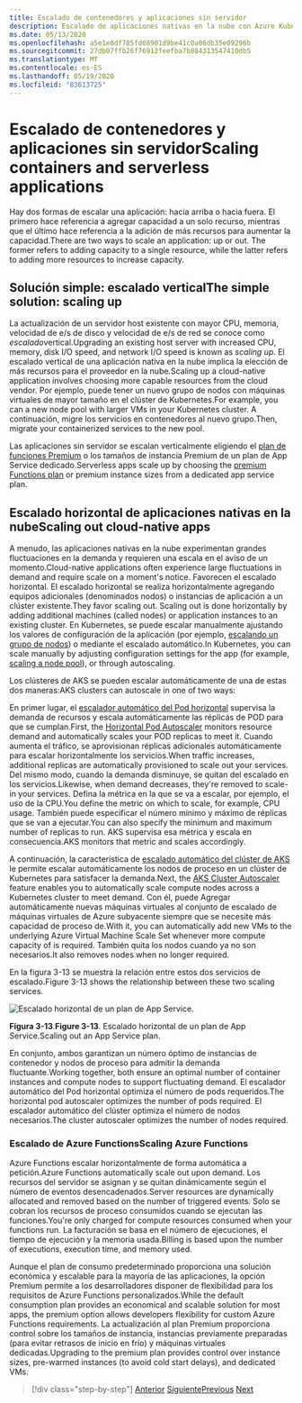 ```yaml
---
title: Escalado de contenedores y aplicaciones sin servidor
description: Escalado de aplicaciones nativas en la nube con Azure Kubernetes Service para satisfacer la demanda de los usuarios.
ms.date: 05/13/2020
ms.openlocfilehash: a5e1e8df785fd08901d9be41c0a06db35e09296b
ms.sourcegitcommit: 27db07ffb26f76912feefba7b884313547410db5
ms.translationtype: MT
ms.contentlocale: es-ES
ms.lasthandoff: 05/19/2020
ms.locfileid: "83613725"
---
```

# <a name="scaling-containers-and-serverless-applications"></a><span data-ttu-id="d44b2-103">Escalado de contenedores y aplicaciones sin servidor</span><span class="sxs-lookup"><span data-stu-id="d44b2-103">Scaling containers and serverless applications</span></span>

<span data-ttu-id="d44b2-104">Hay dos formas de escalar una aplicación: hacia arriba o hacia fuera. El primero hace referencia a agregar capacidad a un solo recurso, mientras que el último hace referencia a la adición de más recursos para aumentar la capacidad.</span><span class="sxs-lookup"><span data-stu-id="d44b2-104">There are two ways to scale an application: up or out. The former refers to adding capacity to a single resource, while the latter refers to adding more resources to increase capacity.</span></span>

## <a name="the-simple-solution-scaling-up"></a><span data-ttu-id="d44b2-105">Solución simple: escalado vertical</span><span class="sxs-lookup"><span data-stu-id="d44b2-105">The simple solution: scaling up</span></span>

<span data-ttu-id="d44b2-106">La actualización de un servidor host existente con mayor CPU, memoria, velocidad de e/s de disco y velocidad de e/s de red se conoce como *escalado*vertical.</span><span class="sxs-lookup"><span data-stu-id="d44b2-106">Upgrading an existing host server with increased CPU, memory, disk I/O speed, and network I/O speed is known as *scaling up*.</span></span> <span data-ttu-id="d44b2-107">El escalado vertical de una aplicación nativa en la nube implica la elección de más recursos para el proveedor en la nube.</span><span class="sxs-lookup"><span data-stu-id="d44b2-107">Scaling up a cloud-native application involves choosing more capable resources from the cloud vendor.</span></span> <span data-ttu-id="d44b2-108">Por ejemplo, puede tener un nuevo grupo de nodos con máquinas virtuales de mayor tamaño en el clúster de Kubernetes.</span><span class="sxs-lookup"><span data-stu-id="d44b2-108">For example, you can a new node pool with larger VMs in your Kubernetes cluster.</span></span> <span data-ttu-id="d44b2-109">A continuación, migre los servicios en contenedores al nuevo grupo.</span><span class="sxs-lookup"><span data-stu-id="d44b2-109">Then, migrate your containerized services to the new pool.</span></span>

<span data-ttu-id="d44b2-110">Las aplicaciones sin servidor se escalan verticalmente eligiendo el [plan de funciones Premium](https://docs.microsoft.com/azure/azure-functions/functions-scale) o los tamaños de instancia Premium de un plan de App Service dedicado.</span><span class="sxs-lookup"><span data-stu-id="d44b2-110">Serverless apps scale up by choosing the [premium Functions plan](https://docs.microsoft.com/azure/azure-functions/functions-scale) or premium instance sizes from a dedicated app service plan.</span></span>

## <a name="scaling-out-cloud-native-apps"></a><span data-ttu-id="d44b2-111">Escalado horizontal de aplicaciones nativas en la nube</span><span class="sxs-lookup"><span data-stu-id="d44b2-111">Scaling out cloud-native apps</span></span>

<span data-ttu-id="d44b2-112">A menudo, las aplicaciones nativas en la nube experimentan grandes fluctuaciones en la demanda y requieren una escala en el aviso de un momento.</span><span class="sxs-lookup"><span data-stu-id="d44b2-112">Cloud-native applications often experience large fluctuations in demand and require scale on a moment's notice.</span></span> <span data-ttu-id="d44b2-113">Favorecen el escalado horizontal. El escalado horizontal se realiza horizontalmente agregando equipos adicionales (denominados nodos) o instancias de aplicación a un clúster existente.</span><span class="sxs-lookup"><span data-stu-id="d44b2-113">They favor scaling out. Scaling out is done horizontally by adding additional machines (called nodes) or application instances to an existing cluster.</span></span> <span data-ttu-id="d44b2-114">En Kubernetes, se puede escalar manualmente ajustando los valores de configuración de la aplicación (por ejemplo, [escalando un grupo de nodos](https://docs.microsoft.com/azure/aks/use-multiple-node-pools#scale-a-node-pool-manually)) o mediante el escalado automático.</span><span class="sxs-lookup"><span data-stu-id="d44b2-114">In Kubernetes, you can scale manually by adjusting configuration settings for the app (for example, [scaling a node pool](https://docs.microsoft.com/azure/aks/use-multiple-node-pools#scale-a-node-pool-manually)), or through autoscaling.</span></span>

<span data-ttu-id="d44b2-115">Los clústeres de AKS se pueden escalar automáticamente de una de estas dos maneras:</span><span class="sxs-lookup"><span data-stu-id="d44b2-115">AKS clusters can autoscale in one of two ways:</span></span>

<span data-ttu-id="d44b2-116">En primer lugar, el [escalador automático del Pod horizontal](https://docs.microsoft.com/azure/aks/tutorial-kubernetes-scale#autoscale-pods) supervisa la demanda de recursos y escala automáticamente las réplicas de POD para que se cumplan.</span><span class="sxs-lookup"><span data-stu-id="d44b2-116">First, the [Horizontal Pod Autoscaler](https://docs.microsoft.com/azure/aks/tutorial-kubernetes-scale#autoscale-pods) monitors resource demand and automatically scales your POD replicas to meet it.</span></span> <span data-ttu-id="d44b2-117">Cuando aumenta el tráfico, se aprovisionan réplicas adicionales automáticamente para escalar horizontalmente los servicios.</span><span class="sxs-lookup"><span data-stu-id="d44b2-117">When traffic increases, additional replicas are automatically provisioned to scale out your services.</span></span> <span data-ttu-id="d44b2-118">Del mismo modo, cuando la demanda disminuye, se quitan del escalado en los servicios.</span><span class="sxs-lookup"><span data-stu-id="d44b2-118">Likewise, when demand decreases, they're removed to scale-in your services.</span></span> <span data-ttu-id="d44b2-119">Defina la métrica en la que se va a escalar, por ejemplo, el uso de la CPU.</span><span class="sxs-lookup"><span data-stu-id="d44b2-119">You define the metric on which to scale, for example, CPU usage.</span></span> <span data-ttu-id="d44b2-120">También puede especificar el número mínimo y máximo de réplicas que se van a ejecutar.</span><span class="sxs-lookup"><span data-stu-id="d44b2-120">You can also specify the minimum and maximum number of replicas to run.</span></span> <span data-ttu-id="d44b2-121">AKS supervisa esa métrica y escala en consecuencia.</span><span class="sxs-lookup"><span data-stu-id="d44b2-121">AKS monitors that metric and scales accordingly.</span></span>

<span data-ttu-id="d44b2-122">A continuación, la característica de [escalado automático del clúster de AKS](https://docs.microsoft.com/azure/aks/cluster-autoscaler) le permite escalar automáticamente los nodos de proceso en un clúster de Kubernetes para satisfacer la demanda.</span><span class="sxs-lookup"><span data-stu-id="d44b2-122">Next, the [AKS Cluster Autoscaler](https://docs.microsoft.com/azure/aks/cluster-autoscaler) feature enables you to automatically scale compute nodes across a Kubernetes cluster to meet demand.</span></span> <span data-ttu-id="d44b2-123">Con él, puede Agregar automáticamente nuevas máquinas virtuales al conjunto de escalado de máquinas virtuales de Azure subyacente siempre que se necesite más capacidad de proceso de.</span><span class="sxs-lookup"><span data-stu-id="d44b2-123">With it, you can automatically add new VMs to the underlying Azure Virtual Machine Scale Set whenever more compute capacity of is required.</span></span> <span data-ttu-id="d44b2-124">También quita los nodos cuando ya no son necesarios.</span><span class="sxs-lookup"><span data-stu-id="d44b2-124">It also removes nodes when no longer required.</span></span>

<span data-ttu-id="d44b2-125">En la figura 3-13 se muestra la relación entre estos dos servicios de escalado.</span><span class="sxs-lookup"><span data-stu-id="d44b2-125">Figure 3-13 shows the relationship between these two scaling services.</span></span>

![Escalado horizontal de un plan de App Service.](./media/aks-cluster-autoscaler.png)

<span data-ttu-id="d44b2-127">**Figura 3-13**.</span><span class="sxs-lookup"><span data-stu-id="d44b2-127">**Figure 3-13**.</span></span> <span data-ttu-id="d44b2-128">Escalado horizontal de un plan de App Service.</span><span class="sxs-lookup"><span data-stu-id="d44b2-128">Scaling out an App Service plan.</span></span>

<span data-ttu-id="d44b2-129">En conjunto, ambos garantizan un número óptimo de instancias de contenedor y nodos de proceso para admitir la demanda fluctuante.</span><span class="sxs-lookup"><span data-stu-id="d44b2-129">Working together, both ensure an optimal number of container instances and compute nodes to support fluctuating demand.</span></span> <span data-ttu-id="d44b2-130">El escalador automático del Pod horizontal optimiza el número de pods requeridos.</span><span class="sxs-lookup"><span data-stu-id="d44b2-130">The horizontal pod autoscaler optimizes the number of pods required.</span></span> <span data-ttu-id="d44b2-131">El escalador automático del clúster optimiza el número de nodos necesarios.</span><span class="sxs-lookup"><span data-stu-id="d44b2-131">The cluster autoscaler optimizes the number of nodes required.</span></span>

### <a name="scaling-azure-functions"></a><span data-ttu-id="d44b2-132">Escalado de Azure Functions</span><span class="sxs-lookup"><span data-stu-id="d44b2-132">Scaling Azure Functions</span></span>

<span data-ttu-id="d44b2-133">Azure Functions escalar horizontalmente de forma automática a petición.</span><span class="sxs-lookup"><span data-stu-id="d44b2-133">Azure Functions automatically scale out upon demand.</span></span> <span data-ttu-id="d44b2-134">Los recursos del servidor se asignan y se quitan dinámicamente según el número de eventos desencadenados.</span><span class="sxs-lookup"><span data-stu-id="d44b2-134">Server resources are dynamically allocated and removed based on the number of triggered events.</span></span> <span data-ttu-id="d44b2-135">Solo se cobran los recursos de proceso consumidos cuando se ejecutan las funciones.</span><span class="sxs-lookup"><span data-stu-id="d44b2-135">You're only charged for compute resources consumed when your functions run.</span></span> <span data-ttu-id="d44b2-136">La facturación se basa en el número de ejecuciones, el tiempo de ejecución y la memoria usada.</span><span class="sxs-lookup"><span data-stu-id="d44b2-136">Billing is based upon the number of executions, execution time, and memory used.</span></span>

<span data-ttu-id="d44b2-137">Aunque el plan de consumo predeterminado proporciona una solución económica y escalable para la mayoría de las aplicaciones, la opción Premium permite a los desarrolladores disponer de flexibilidad para los requisitos de Azure Functions personalizados.</span><span class="sxs-lookup"><span data-stu-id="d44b2-137">While the default consumption plan provides an economical and scalable solution for most apps, the premium option allows developers flexibility for custom Azure Functions requirements.</span></span> <span data-ttu-id="d44b2-138">La actualización al plan Premium proporciona control sobre los tamaños de instancia, instancias previamente preparadas (para evitar retrasos de inicio en frío) y máquinas virtuales dedicadas.</span><span class="sxs-lookup"><span data-stu-id="d44b2-138">Upgrading to the premium plan provides control over instance sizes, pre-warmed instances (to avoid cold start delays), and dedicated VMs.</span></span>

>[!div class="step-by-step"]
><span data-ttu-id="d44b2-139">[Anterior](deploy-containers-azure.md)
>[Siguiente](other-deployment-options.md)</span><span class="sxs-lookup"><span data-stu-id="d44b2-139">[Previous](deploy-containers-azure.md)
[Next](other-deployment-options.md)</span></span>
